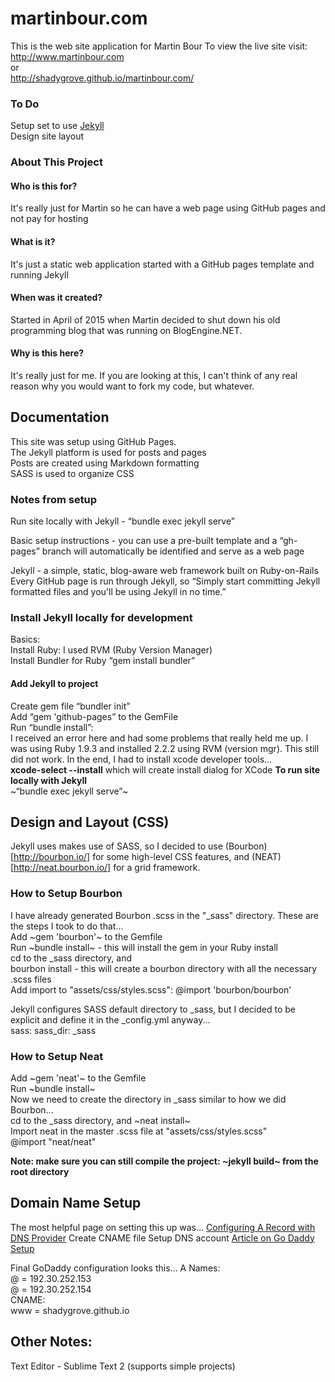 # martinbour.com
This is the web site application for Martin Bour
To view the live site visit:  
http://www.martinbour.com  
or  
http://shadygrove.github.io/martinbour.com/

### To Do
Setup set to use [Jekyll](http://www.jekyllrb.com)  
Design site layout

### About This Project

#### Who is this for?
It's really just for Martin so he can have a web page using GitHub pages and not pay for hosting

#### What is it?
It's just a static web application started with a GitHub pages template and running Jekyll

#### When was it created?
Started in April of 2015 when Martin decided to shut down his old programming blog that was running on BlogEngine.NET.

#### Why is this here?
It's really just for me.  If you are looking at this, I can't think of any real reason why you would want to fork my code, but whatever.

Documentation
-------------
This site was setup using GitHub Pages.  
The Jekyll platform is used for posts and pages  
Posts are created using Markdown formatting  
SASS is used to organize CSS  

### Notes from setup
Run site locally with Jekyll  - “bundle exec jekyll serve”

Basic setup instructions - you can use a pre-built template and a “gh-pages” branch will automatically be identified and serve as a web page

Jekyll - a simple, static, blog-aware web framework built on Ruby-on-Rails
Every GitHub page is run through Jekyll, so “Simply start committing Jekyll formatted files and you'll be using Jekyll in no time.”

### Install Jekyll locally for development
Basics:  
Install Ruby: I used RVM (Ruby Version Manager)  
Install Bundler for Ruby “gem install bundler”  
#### Add Jekyll to project  
Create gem file “bundler init”  
Add “gem 'github-pages” to the GemFile  
Run “bundle install”:  
I received an error here and had some problems that really held me up.  I was using Ruby 1.9.3 and installed 2.2.2 using RVM (version mgr).  This still did not work.  In the end, I had to install xcode developer tools…  
**xcode-select --install** which will create install dialog for XCode
**To run site locally with Jekyll**  
~“bundle exec jekyll serve”~

## Design and Layout (CSS)
Jekyll uses makes use of SASS, so I decided to use (Bourbon)[http://bourbon.io/] for some high-level CSS features, and (NEAT)[http://neat.bourbon.io/] for a grid framework.

### How to Setup Bourbon
I have already generated Bourbon .scss in the "_sass" directory.  These are the steps I took to do that...  
Add ~gem 'bourbon'~ to the Gemfile  
Run ~bundle install~ - this will install the gem in your Ruby install  
cd to the _sass directory, and  
bourbon install - this will create a bourbon directory with all the necessary .scss files  
Add import to "assets/css/styles.scss": @import 'bourbon/bourbon'  

Jekyll configures SASS default directory to _sass, but I decided to be explicit and define it in the _config.yml anyway...  
sass:
  sass_dir: _sass

### How to Setup Neat
Add ~gem 'neat'~ to the Gemfile  
Run ~bundle install~  
Now we need to create the directory in _sass similar to how we did Bourbon...  
cd to the _sass directory, and ~neat install~  
Import neat in the master .scss file at "assets/css/styles.scss"  
@import "neat/neat"

**Note: make sure you can still compile the project: ~jekyll build~ from the root directory**

## Domain Name Setup
The most helpful page on setting this up was…
[Configuring A Record with DNS Provider](https://help.github.com/articles/tips-for-configuring-an-a-record-with-your-dns-provider/)
Create CNAME file
Setup DNS account 
[Article on Go Daddy Setup]( https://medium.com/@LovettLovett/github-pages-godaddy-f0318c2f25a)

Final GoDaddy configuration looks this…
A Names:  
@ = 192.30.252.153  
@ = 192.30.252.154  
CNAME:  
www = shadygrove.github.io

## Other Notes:
Text Editor - Sublime Text 2 (supports simple projects)

